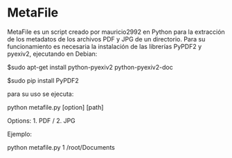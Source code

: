 # MetaFile

MetaFile es un script creado por mauricio2992 en Python para la extracción de los metadatos de los archivos PDF y JPG de un directorio. Para su funcionamiento es necesaria la instalación de las librerías PyPDF2 y pyexiv2, ejecutando en Debian:

$sudo apt-get install python-pyexiv2 python-pyexiv2-doc

$sudo pip install PyPDF2

para su uso se ejecuta:

python metafile.py [option] [path]

Options: 1. PDF / 2. JPG

Ejemplo:

python metafile.py 1 /root/Documents 
